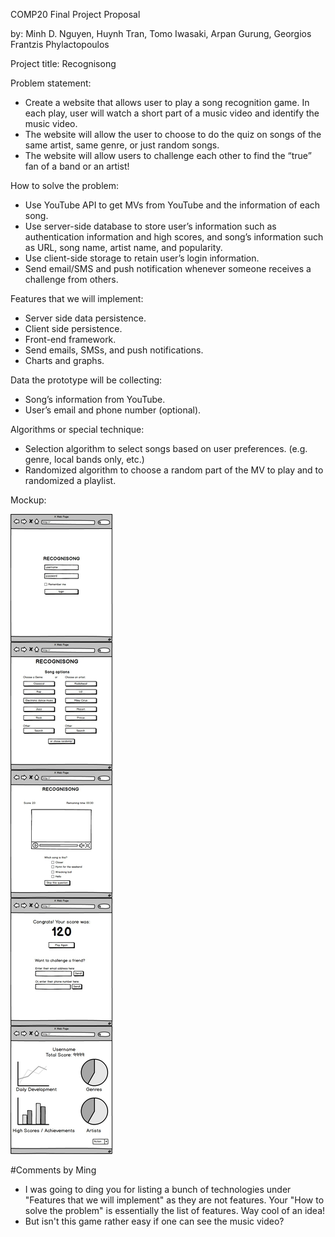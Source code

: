 COMP20 Final Project Proposal

by: Minh D. Nguyen, Huynh Tran, Tomo Iwasaki, Arpan Gurung, Georgios Frantzis Phylactopoulos

Project title: Recognisong

Problem statement:
- Create a website that allows user to play a song recognition game. In each play, user will watch a short part of a music video and identify the music video.
- The website will allow the user to choose to do the quiz on songs of the same artist, same genre, or just random songs.
- The website will allow users to challenge each other to find the “true” fan of a band or an artist!

How to solve the problem:
- Use YouTube API to get MVs from YouTube and the information of each song.
- Use server-side database to store user’s information such as authentication information and high scores, and song’s information such as URL, song name, artist name, and popularity.
- Use client-side storage to retain user’s login information.
- Send email/SMS and push notification whenever someone receives a challenge from others.

Features that we will implement:
- Server side data persistence.
- Client side persistence.
- Front-end framework.
- Send emails, SMSs, and push notifications.
- Charts and graphs.

Data the prototype will be collecting:
- Song’s information from YouTube.
- User’s email and phone number (optional).

Algorithms or special technique:
- Selection algorithm to select songs based on user preferences. (e.g. genre, local bands only, etc.)
- Randomized algorithm to choose a random part of the MV to play and to randomized a playlist.

Mockup:

![mockup](final-mockup.jpg)

#Comments by Ming
* I was going to ding you for listing a bunch of technologies under "Features that we will implement" as they are not features.  Your "How to solve the problem" is essentially the list of features.  Way cool of an idea!
* But isn't this game rather easy if one can see the music video?
